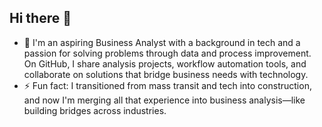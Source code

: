 ## Hi there 👋
- 🔭 I'm an aspiring Business Analyst with a background in tech and a passion for solving problems through data and process improvement. On GitHub, I share analysis projects, workflow automation tools, and collaborate on solutions that bridge business needs with technology.
- ⚡ Fun fact: I transitioned from mass transit and tech into construction, and now I'm merging all that experience into business analysis—like building bridges across industries.
